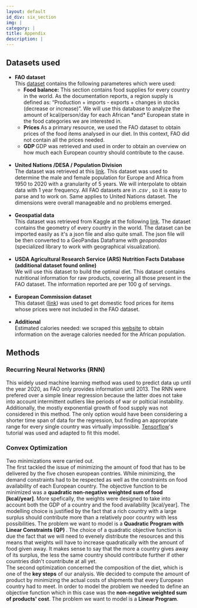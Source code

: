 ```yaml
---
layout: default
id_div: six_section
img: |
category: |
title: Appendix
description: |
---
```

<div class="row">
    <div class="col-sm-12 col-md-2"></div>
    <div class="col-sm-12 col-md-8">
        <h2>Datasets used </h2>
        <ul>
            <li> <b>FAO dataset</b> <br>
                This <a href="http://www.fao.org/faostat/en/#data" target="_blank">dataset</a> contains the
                following parameteres which were used:
                <ul>
                    <li>
                        <b>Food balance:</b>
                        This section contains food supplies for every country in the world. As the documentation
                        reports, a region supply is defined as: “Production + imports - exports + changes in stocks
                        (decrease or increase)”.
                        We will use this database to analyze the amount of kcal/person/day for each African *and*
                        European state in the food categories we are interested in.
                    </li>
                    <li>
                        <b> Prices </b>
                        As a primary resource, we used the FAO dataset to obtain prices of the food items analysed in
                        our diet. In this context, FAO did not contain all the prices needed.
                    </li>
                    <li>
                        <b> GDP </b>
                        GDP was retrieved and used in order to obtain an overview on how much each
                        European country should contribute to the cause.
                    </li>
                </ul>
                <br>
            </li>
            <li>
                <b>United Nations /DESA / Population Division</b> <br>
                The dataset was retrieved at this <a href="https://population.un.org/wpp/" target="_blank">link</a>.
                This dataset was used to determine the male and female population for Europe and Africa from 1950 to
                2020 with a granularity of 5 years. We will interpolate to obtain data with 1 year frequency. All
                FAO datasets are in <i> .csv </i>, so it is easy to parse and to work on. Same applies to United
                Nations dataset. The dimensions were overall manageable and no problems emerged.
            </li>
            <br>
            <li>
                <b>Geospatial data </b><br>
                This dataset was retrieved from Kaggle at the following <a
                    href="https://www.kaggle.com/worldbank/world-development-indicators" target="_blank">link</a>.
                The dataset contains the geometry of every country in the world. The dataset can be imported easily
                as it's a json file and also quite small. The json file will be then converted to a GeoPandas
                Dataframe with <i> geopandas </i> (specialized library to work with geographical visualization).
            </li>
            <br>
            <li> <b>USDA Agricultural Research Service (ARS) Nutrition Facts Database (additional dataset found
                    online) </b> <br>
                We will use this dataset to build the optimal diet. This dataset contains nutritional information
                for raw products, covering all those present in the FAO dataset. The information reported are per
                100 g of servings.</li>
            <br>
            <li> <b>European Commission dataset</b> <br>
                This dataset (<a
                    href="https://ec.europa.eu/info/food-farming-fisheries/farming/facts-and-figures/markets/prices/price-monitoring-sector/eu-prices-selected-representative-products_en"
                    target="_blank">link</a>) was used to get domestic food prices for items whose prices were not
                included in the FAO dataset.
            </li>
            <br>
            <li>
                <b> Additional </b>
                <br>
                Estimated calories needed: we scraped this <a
                    href="https://health.gov/dietaryguidelines/2015/guidelines/appendix-2/" target="_blank">website</a>
                to obtain information on the average calories needed for the African
                population.
            </li>
        </ul>
    </div>
    <div class="col-sm-12 col-md-2"></div>
</div>

<div class="row">
    <div class="col-sm-12 col-md-2"></div>
    <div class="col-sm-12 col-md-8">
        <p>
            <h2>Methods </h2>
            <h3>Recurring Neural Networks (RNN)</h3>
            This widely used machine learning method was used to predict data up until the year 2020, as FAO only
            provides information until 2013. The RNN were prefered over a simple linear regression because the latter
            does not take into account intermittent outliers like periods of war or polticial instability. Additionally,
            the mostly exponential growth of food supply was not considered in this method. The only option would have
            been considering a shorter time span of data for the regression, but finding an appropriate range for every
            single country was virtually impossible. <a
                href="https://www.tensorflow.org/tutorials/structured_data/time_series" target="_blank">Tensorflow</a>'s
            tutorial was used and adapted to fit this model.
            <h3>Convex Optimization </h3>
            Two minimizations were carried out.
            <br>
            The first tackled the issue of minimizing the amount of food that has to
            be delivered by the five chosen european contries. While minimizing, the demand constraints had to be
            respected as well as the constraints on food availability of each European country. The objective function
            to be minimized was a <b>quadratic non-negative weighted sum of food [kcal/year]</b>. More spefically, the weights
            were designed to take into account both the GDP of a country and the food availability [kcal/year]. The
            modelling choice is justified by the fact that a rich country with a large surplus should contribute more
            than a relatively poor country with less possibilities. The problem we want to model is a <b> Quadratic
            Program with Linear Constraints (QP) </b>. The choice of a quadratic objective function is due the fact
            that we will need to evenely distribute the resources and this means that weights will have to increase
            quadratically with the amount of food given away. It makes sense to say that the more a country gives away
            of its surplus, the less the same country should contribute further if other countries didn't countribute at
            all yet.
            <br>
            The second optimization concerned the composition of the diet, which is one of the <b>key steps</b> of our
            analysis. We decided to compute the amount of product by minimizing the actual costs of shipments that every
            European country had to meet. In order to model the problem we needed to define an objective function which
            in this case was the <b>non-negative weighted sum of products' cost</b>.
            The problem we want to model is a <b>Linear Program</b>.
        </p>
    </div>
    <div class="col-sm-12 col-md-2"></div>
</div>


<script>
    $(document).ready(function () {

        $("#six_section").removeClass("content-section-b");
        $("#six_section").addClass("content-section-black");
    });

</script>